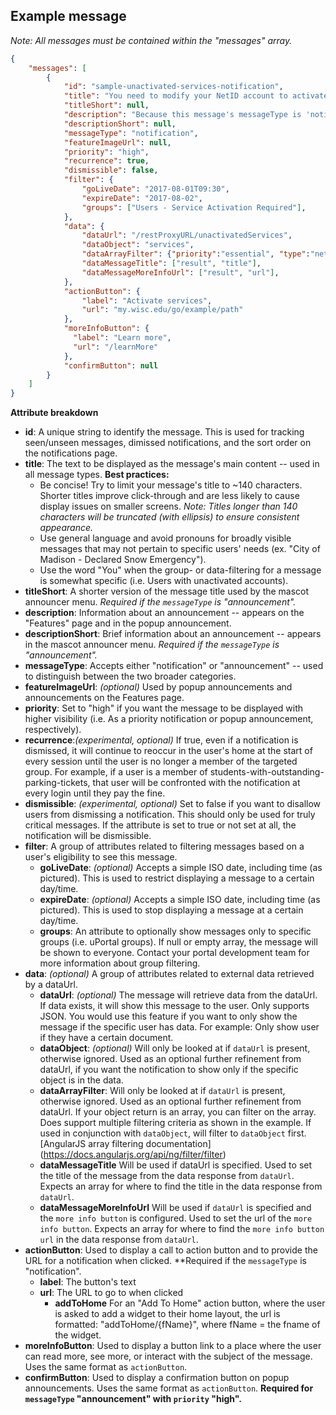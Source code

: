 ## Example message

*Note: All messages must be contained within the "messages" array.*

```json
{
    "messages": [
        {
            "id": "sample-unactivated-services-notification",
            "title": "You need to modify your NetID account to activate essential UW Services.",
            "titleShort": null,
            "description": "Because this message's messageType is 'notification', this field is not actually needed.",
            "descriptionShort": null,
            "messageType": "notification",
            "featureImageUrl": null,
            "priority": "high",
            "recurrence": true,
            "dismissible": false,
            "filter": {
                "goLiveDate": "2017-08-01T09:30",
                "expireDate": "2017-08-02",
                "groups": ["Users - Service Activation Required"],
            },
            "data": {
                "dataUrl": "/restProxyURL/unactivatedServices",
                "dataObject": "services",
                "dataArrayFilter": {"priority":"essential", "type":"netid"},
                "dataMessageTitle": ["result", "title"],
                "dataMessageMoreInfoUrl": ["result", "url"],
            },
            "actionButton": {
                "label": "Activate services",
                "url": "my.wisc.edu/go/example/path"
            },
            "moreInfoButton": {
              "label": "Learn more",
              "url": "/learnMore"
            },
            "confirmButton": null
        }
    ]
}
```

**Attribute breakdown**

- **id**: A unique string to identify the message. This is used for tracking seen/unseen messages, dimissed notifications, and the sort order on the notifications page.
- **title**: The text to be displayed as the message's main content -- used in all message types. **Best practices:**
  - Be concise! Try to limit your message's title to ~140 characters. Shorter titles improve click-through and are less likely to cause display issues on smaller screens. *Note: Titles longer than 140 characters will be truncated (with ellipsis) to ensure consistent appearance.*
  - Use general language and avoid pronouns for broadly visible messages that may not pertain to specific users' needs (ex. "City of Madison - Declared Snow Emergency").
  - Use the word "You" when the group- or data-filtering for a message is somewhat specific (i.e. Users with unactivated accounts).
- **titleShort**: A shorter version of the message title used by the mascot announcer menu. *Required if the `messageType` is "announcement".*
- **description**: Information about an announcement -- appears on the "Features" page and in the popup announcement.
- **descriptionShort**: Brief information about an announcement -- appears in the mascot announcer menu. *Required if the `messageType` is "announcement".*
- **messageType**: Accepts either "notification" or "announcement" -- used to distinguish between the two broader categories.
- **featureImageUrl**: *(optional)* Used by popup announcements and announcements on the Features page.
- **priority**: Set to "high" if you want the message to be displayed with higher visibility (i.e. As a priority notification or popup announcement, respectively).
- **recurrence**:*(experimental, optional)* If true, even if a notification is dismissed, it will continue to reoccur in the user's home at the start of every session until the user is no longer a member of the targeted group. For example, if a user is a member of students-with-outstanding-parking-tickets, that user will be confronted with the notification at every login until they pay the fine.
- **dismissible**: *(experimental, optional)* Set to false if you want to disallow users from dismissing a notification. This should only be used for truly critical messages. If the attribute is set to true or not set at all, the notification will be dismissible.
- **filter**: A group of attributes related to filtering messages based on a user's eligibility to see this message.
  - **goLiveDate**: *(optional)* Accepts a simple ISO date, including time (as pictured). This is used to restrict displaying a message to a certain day/time.
  - **expireDate**: *(optional)* Accepts a simple ISO date, including time (as pictured). This is used to stop displaying a message at a certain day/time.
  - **groups**: An attribute to optionally show messages only to specific groups (i.e. uPortal groups). If null or empty array, the message will be shown to everyone. Contact your portal development team for more information about group filtering.
- **data**: *(optional)* A group of attributes related to external data retrieved by a dataUrl.
  - **dataUrl**: *(optional)* The message will retrieve data from the dataUrl. If data exists, it will show this message to the user. Only supports JSON.
    You would use this feature if you want to only show the message if the specific user has data. For example: Only show user if they have a certain document.
  - **dataObject**: *(optional)* Will only be looked at if `dataUrl` is present, otherwise ignored. Used as an optional further refinement from dataUrl, if you want the notification to show only if the specific object is in the data.
  - **dataArrayFilter**: Will only be looked at if `dataUrl` is present, otherwise ignored. Used as an optional further refinement from dataUrl. If your object return is an array, you can filter on the array. Does support multiple filtering criteria as shown in the example. If used in conjunction with `dataObject`, will filter to `dataObject` first.  [AngularJS array filtering documentation] (https://docs.angularjs.org/api/ng/filter/filter)
  - **dataMessageTitle** Will be used if dataUrl is specified. Used to set the title of the message from the data response from `dataUrl`.  Expects an array for where to find the title in the data response from `dataUrl`.
  - **dataMessageMoreInfoUrl** Will be used if `dataUrl` is specified and the `more info button` is configured.  Used to set the url of the `more info button`.  Expects an array for where to find the `more info button url` in the data response from `dataUrl`.
- **actionButton**: Used to display a call to action button and to provide the URL for a notification when clicked. **Required if the `messageType` is "notification".
  - **label**: The button's text
  - **url**: The URL to go to when clicked
    - **addToHome** For an "Add To Home" action button, where the user is asked to add a widget to their home layout, the url is formatted: "addToHome/{fName}", where fName = the fname of the widget.
- **moreInfoButton**: Used to display a button link to a place where the user can read more, see more, or interact with the subject of the message. Uses the same format as `actionButton`.
- **confirmButton**: Used to display a confirmation button on popup announcements. Uses the same format as `actionButton`. **Required for `messageType` "announcement" with `priority` "high".**